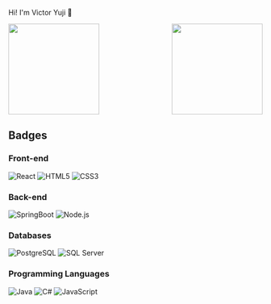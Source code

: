 Hi! I'm Victor Yuji 👋

<div>
   <img height="180em" src="https://github-readme-stats.vercel.app/api?username=VictorYJM&show_icons=true&theme=dark"/>
   <img align="right" height="180em" src="https://github-readme-stats.vercel.app/api/top-langs/?username=VictorYJM&layout=compact&theme=dark"/>
</div>

## Badges

### Front-end
![React](https://img.shields.io/badge/React-61DAFB?style=for-the-badge&logo=react&logoColor=black)
![HTML5](https://img.shields.io/badge/HTML5-E34F26?style=for-the-badge&logo=html5&logoColor=white)
![CSS3](https://img.shields.io/badge/CSS3-1572B6?style=for-the-badge&logo=css3&logoColor=white)


### Back-end
![SpringBoot](https://img.shields.io/badge/Spring_Boot-6DB33F?style=for-the-badge&logo=spring&logoColor=white)
![Node.js](https://img.shields.io/badge/Node.js-14.17.0?style=for-the-badge&logo=node.js&logoColor=white)

### Databases
![PostgreSQL](https://img.shields.io/badge/PostgreSQL-336791?style=for-the-badge&logo=postgresql&logoColor=white)
![SQL Server](https://img.shields.io/badge/Microsoft_SQL_Server-CC2927?style=for-the-badge&logo=microsoft-sql-server&logoColor=white)

### Programming Languages
![Java](https://img.shields.io/badge/Java-ED8B00?style=for-the-badge&logo=java&logoColor=white)
![C#](https://img.shields.io/badge/C%23-239120?style=for-the-badge&logo=csharp&logoColor=white)
![JavaScript](https://img.shields.io/badge/JavaScript-ES6-yellow?style=for-the-badge&logo=javascript&logoColor=white)
